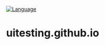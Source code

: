 [![Language](http://gh-toprated.info/Badges/LanguageBadge?user=uitesting&repo=uitesting.github.io&badgeSize=medium&theme=light&fontWeight=bold)](https://uitesting.github.io)

# uitesting.github.io
